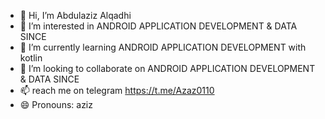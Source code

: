 - 👋 Hi, I’m Abdulaziz Alqadhi
- 👀 I’m interested in ANDROID APPLICATION DEVELOPMENT & DATA SINCE
- 🌱 I’m currently learning ANDROID APPLICATION DEVELOPMENT with kotlin
- 💞️ I’m looking to collaborate on ANDROID APPLICATION DEVELOPMENT & DATA SINCE
- 📫 reach me on telegram https://t.me/Azaz0110
- 😄 Pronouns: aziz

<!---
abdulaziz-alqadhi/abdulaziz-alqadhi is a ✨ special ✨ repository because its `README.md` (this file) appears on your GitHub profile.
You can click the Preview link to take a look at your changes.
--->
